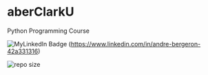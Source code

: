 # aberClarkU
Python Programming Course 

![MyLinkedIn Badge](https://img.shields.io/badge/my-LinkedIn-red)
(https://www.linkedin.com/in/andre-bergeron-42a331316)  

![repo size](https://img.shields.io/https://github.com/AndreBergeron/aberClarkU)
